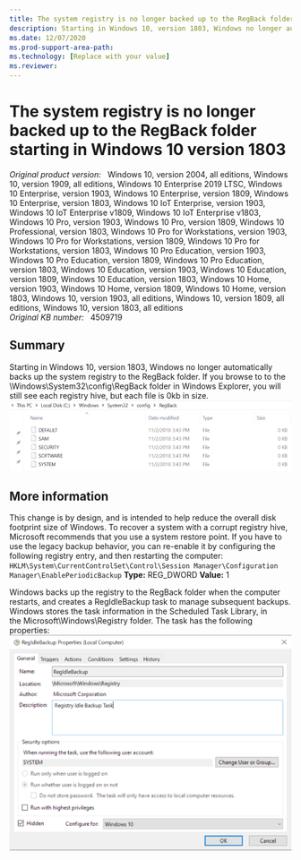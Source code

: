 ```yaml
---
title: The system registry is no longer backed up to the RegBack folder starting in Windows 10 version 1803
description: Starting in Windows 10, version 1803, Windows no longer automatically backs up the system registry to the RegBack folder. System restore points include registry information.
ms.date: 12/07/2020
ms.prod-support-area-path: 
ms.technology: [Replace with your value]
ms.reviewer: 
---
```

# The system registry is no longer backed up to the RegBack folder starting in Windows 10 version 1803

_Original product version:_ &nbsp; Windows 10, version 2004, all editions, Windows 10, version 1909, all editions, Windows 10 Enterprise 2019 LTSC, Windows 10 Enterprise, version 1903, Windows 10 Enterprise, version 1809, Windows 10 Enterprise, version 1803, Windows 10 IoT Enterprise, version 1903, Windows 10 IoT Enterprise v1809, Windows 10 IoT Enterprise v1803, Windows 10 Pro, version 1903, Windows 10 Pro, version 1809, Windows 10 Professional, version 1803, Windows 10 Pro for Workstations, version 1903, Windows 10 Pro for Workstations, version 1809, Windows 10 Pro for Workstations, version 1803, Windows 10 Pro Education, version 1903, Windows 10 Pro Education, version 1809, Windows 10 Pro Education, version 1803, Windows 10 Education, version 1903, Windows 10 Education, version 1809, Windows 10 Education, version 1803, Windows 10 Home, version 1903, Windows 10 Home, version 1809, Windows 10 Home, version 1803, Windows 10, version 1903, all editions, Windows 10, version 1809, all editions, Windows 10, version 1803, all editions  
_Original KB number:_ &nbsp; 4509719

## Summary

Starting in Windows 10, version 1803, Windows no longer automatically backs up the system registry to the RegBack folder. If you browse to to the \Windows\System32\config\RegBack folder in Windows Explorer, you will still see each registry hive, but each file is 0kb in size.
![The Windows\System32\config\Regbak folder](./media/system-registry-no-backed-up-regback-folder/4510102_en_1.png)

## More information

This change is by design, and is intended to help reduce the overall disk footprint size of Windows. To recover a system with a corrupt registry hive, Microsoft recommends that you use a system restore point.
If you have to use the legacy backup behavior, you can re-enable it by configuring the following registry entry, and then restarting the computer: `HKLM\System\CurrentControlSet\Control\Session Manager\Configuration Manager\EnablePeriodicBackup` 
 **Type:** REG_DWORD
 **Value:** 1

Windows backs up the registry to the RegBack folder when the computer restarts, and creates a RegIdleBackup task to manage subsequent backups. Windows stores the task information in the Scheduled Task Library, in the Microsoft\Windows\Registry folder. The task has the following properties:![Properties for the RegIdleBackup task](./media/system-registry-no-backed-up-regback-folder/4510104_en_2.png)

